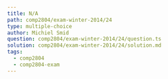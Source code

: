 ```yaml
---
title: N/A
path: comp2804/exam-winter-2014/24
type: multiple-choice
author: Michiel Smid
question: comp2804/exam-winter-2014/24/question.ts
solution: comp2804/exam-winter-2014/24/solution.md
tags:
  - comp2804
  - comp2804-exam
---
```

